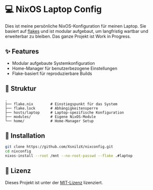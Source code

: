 # 💻 NixOS Laptop Config

Dies ist meine persönliche NixOS-Konfiguration für meinen Laptop. Sie basiert auf [flakes](https://nixos.wiki/wiki/Flakes) und ist modular aufgebaut, um langfristig wartbar und erweiterbar zu bleiben. Das ganze Projekt ist Work in Progress.

## ✨ Features

- Modular aufgebaute Systemkonfiguration
- Home-Manager für benutzerbezogene Einstellungen
- Flake-basiert für reproduzierbare Builds

## 📁 Struktur

```text
.
├── flake.nix        # Einstiegspunkt für das System
├── flake.lock       # Abhängigkeitensperre
├── hosts/laptop     # Laptop-spezifische Konfiguration
├── modules/         # Eigene NixOS-Module
└── home/            # Home-Manager Setup

```

## 🚀 Installation

```bash
git clone https://github.com/XsnilzX/nixconfig.git
cd nixconfig
nixos-install --root /mnt --no-root-passwd --flake .#laptop
```

## 📝 Lizenz

Dieses Projekt ist unter der [MIT-Lizenz](LICENSE) lizenziert.
